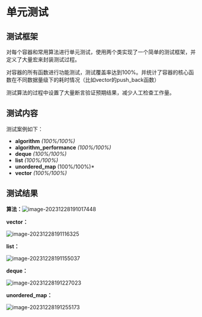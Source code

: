 # 单元测试

## 测试框架

对每个容器和常用算法进行单元测试，使用两个类实现了一个简单的测试框架，并定义了大量宏来封装测试过程。

对容器的所有函数进行功能测试，测试覆盖率达到100%。并统计了容器的核心函数在不同数据量级下的耗时情况（比如vector的push_back函数）

测试算法的过程中设置了大量断言验证预期结果，减少人工检查工作量。

## 测试内容 

  测试案例如下：<br>

  * **algorithm** *(100%/100%)*
  * **algorithm_performance** *(100%/100%)*
  * **deque** *(100%/100%)*
  * **list** *(100%/100%)*
  * **unordered_map** (100%/100%)*
  * **vector** *(100%/100%)*


## 测试结果

 **算法：**![image-20231228191017448](C:\Users\lvyinghao\AppData\Roaming\Typora\typora-user-images\image-20231228191017448.png)

**vector：**

![image-20231228191116325](C:\Users\lvyinghao\AppData\Roaming\Typora\typora-user-images\image-20231228191116325.png)

**list：**

![image-20231228191155037](C:\Users\lvyinghao\AppData\Roaming\Typora\typora-user-images\image-20231228191155037.png)

**deque：**

![image-20231228191227023](C:\Users\lvyinghao\AppData\Roaming\Typora\typora-user-images\image-20231228191227023.png)

**unordered_map：**

![image-20231228191255173](C:\Users\lvyinghao\AppData\Roaming\Typora\typora-user-images\image-20231228191255173.png)
